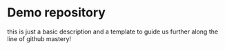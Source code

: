 # Demo repository

this is just a basic description and a template to guide us further along the line of github mastery!
